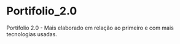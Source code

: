 # Portifolio_2.0
Portifolio 2.0 - Mais elaborado em relação ao primeiro e com mais tecnologias usadas.
